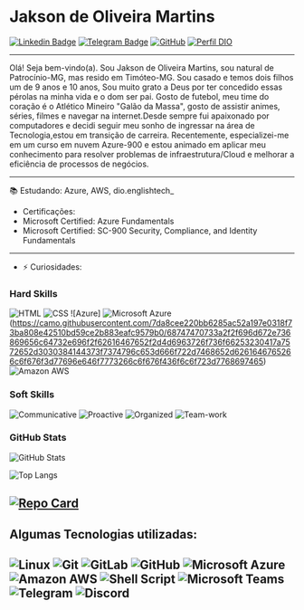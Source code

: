 # Jakson de Oliveira Martins

[![Linkedin Badge](https://img.shields.io/badge/-LinkedIn-blue?style=for-the-badge&logo=Linkedin&logoColor=white&https://www.linkedin.com/in/jaksondeoliveiramartins/)](https://www.linkedin.com/in/jaksondeoliveiramartins/)
[![Telegram Badge](https://img.shields.io/badge/-Telegram-1ca0f1?style=for-the-badge&labelColor=1ca0f1&logo=telegram&logoColor=white&link=https://telegram.me/jaksonoliveira)](https://telegram.me/jaksonoliveira)
[![GitHub](https://img.shields.io/badge/GitHub-red)](https://github.com/Jaksondeoliveiramartins)
[![Perfil DIO](https://img.shields.io/badge/DIO/PERFIL-darkblue)](https://www.dio.me/users/jaomfive)



---

Olá! Seja bem-vindo(a). Sou Jakson de Oliveira Martins, sou natural de Patrocínio-MG, mas resido em Timóteo-MG. Sou casado e temos dois filhos um de 9 anos e 10 anos, Sou muito grato a Deus por ter concedido essas pérolas na minha vida e o dom ser  pai. Gosto de futebol, meu time do coração é o Atlético Mineiro "Galão da Massa", gosto de assistir animes, séries, filmes e navegar na internet.Desde sempre fui apaixonado por computadores e decidi seguir meu sonho de ingressar na área de Tecnologia,estou em transição de carreira. Recentemente, especializei-me em um curso em nuvem  Azure-900 e estou animado em aplicar meu conhecimento para resolver problemas de infraestrutura/Cloud  e melhorar a eficiência de processos de negócios.

----
📚 Estudando: Azure, AWS, dio.englishtech_
- Certificações:
- Microsoft Certified: Azure Fundamentals
- Microsoft Certified: SC-900 Security, Compliance, and Identity Fundamentals

----
- ⚡ Curiosidades:


### Hard Skills
![HTML](https://img.shields.io/badge/HTML-red)
![CSS](https://img.shields.io/badge/CSS-blue)
![Azure]  ![Microsoft Azure](https://img.shields.io/badge/-Microsof%20Azure-008AD7?style=for-the-badge&logo=windows&logoColor=white)
(https://camo.githubusercontent.com/7da8cee220bb6285ac52a197e0318f73ba808e42510bd59ce2b883eafc9579b0/68747470733a2f2f696d672e736869656c64732e696f2f62616467652f2d4d6963726f736f66253230417a7572652d3030384144373f7374796c653d666f722d7468652d6261646765266c6f676f3d77696e646f7773266c6f676f436f6c6f723d7768697465)
![Amazon AWS](https://img.shields.io/badge/-AWS-black?style=for-the-badge&logo=amazon-aws&logoColor=FF9900)

### Soft Skills
![Communicative](https://img.shields.io/badge/Communicative-red)
![Proactive](https://img.shields.io/badge/Proactive-blue)
![Organized](https://img.shields.io/badge/Organized-red)
![Team-work](https://img.shields.io/badge/Team%20Work-red)





### GitHub Stats
![GitHub Stats](https://github-readme-stats.vercel.app/api?username=jaksondeoliveiramartins&theme=transparent&bg_color=000&border_color=30A3DC&show_icons=true&icon_color=30A3DC&title_color=blue&text_color=fff)

![Top Langs](https://github-readme-stats-git-masterrstaa-rickstaa.vercel.app/api/top-langs/?username=jaksondeoliveiramartins&bg_color=000&border_color=30A3DC&title_color=E94D5F&text_color=FFF)

[![Repo Card](https://github-readme-stats.vercel.app/api/pin/?username=jaksondeoliveiramartins&repo=dio-lab-open-source&bg_color=000&border_color=30A3DC&show_icons=true&icon_color=30A3DC&title_color=E94D5F&text_color=FFF)](https://github.com/jaksondeoliveiramartins/dio-lab-open-source)
----
 
  ## Algumas Tecnologias utilizadas:

  ![Linux](https://img.shields.io/badge/-Linux-16C60C?style=for-the-badge&logo=linux&logoColor=white)
  ![Git](https://img.shields.io/badge/-Git-F1502F?style=for-the-badge&logo=git&logoColor=white)
  ![GitLab](https://img.shields.io/badge/-GitLab-eeeded?style=for-the-badge&logo=gitlab&logoColor=white)
  ![GitHub](https://img.shields.io/badge/-GitHub-lightgrey?style=for-the-badge&logo=github&logoColor=black)
  ![Microsoft Azure](https://img.shields.io/badge/-Microsof%20Azure-008AD7?style=for-the-badge&logo=windows&logoColor=white)
  ![Amazon AWS](https://img.shields.io/badge/-AWS-black?style=for-the-badge&logo=amazon-aws&logoColor=FF9900)
  ![Shell Script](https://img.shields.io/badge/-Shell%20Script-black?style=for-the-badge&logo=shell&logoColor=white)
  ![Microsoft Teams](https://img.shields.io/badge/-Microsoft%20Teams%20-464EB8?style=for-the-badge&logo=microsoft-teams&logoColor=white)
  ![Telegram](https://img.shields.io/badge/-Telegram-blue?style=for-the-badge&logo=telegram&logoColor=white)
  ![Discord](https://img.shields.io/badge/-Discord-7289da?style=for-the-badge&logo=discord&logoColor=white)
---  
